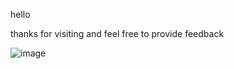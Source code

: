 hello

thanks for visiting and feel free to provide feedback

![image](https://github.com/juxtopposed/juxtopposed/assets/115173648/f8006608-d227-4fcf-802f-216db800beb9)
